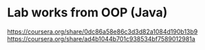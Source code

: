 # Lab works from OOP (Java)
https://coursera.org/share/0dc86a58e86c3d3d82a1084d190b13b9
https://coursera.org/share/ad4b1044b701c938534bf7589012981a
